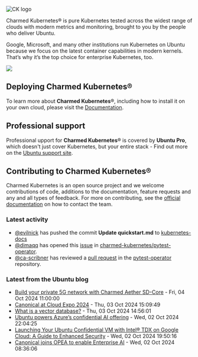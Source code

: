 ![CK logo](https://assets.ubuntu.com/v1/451d4cf4-Charmed+Kubernetes_RGB_onWhite_2022.svg)

Charmed Kubernetes® is pure Kubernetes tested across the widest range of clouds with modern metrics and monitoring, brought to you by the people who deliver Ubuntu.

Google, Microsoft, and many other institutions run Kubernetes on Ubuntu because we focus on the latest container capabilities in modern kernels. That’s why it’s the top choice for enterprise Kubernetes, too.

![](https://assets.ubuntu.com/v1/843c77b6-juju-at-a-glace.svg)

## Deploying Charmed Kubernetes®

To learn more about **Charmed Kubernetes**®, including how to install it on your own cloud, please visit the [Documentation][docs].

## Professional support

Professional upport for **Charmed Kubernetes**® is covered by **Ubuntu Pro**, which doesn't just cover Kubernetes, but your entire stack - Find out more on the [Ubuntu support site](https://ubuntu.com/support).

## Contributing to Charmed Kubernetes®

Charmed Kubernetes is an open source project and we welcome contributions of code, additions to the documentation, feature requests and any and all types of feedback. For more on contributing, see the [official documentation][get-in-touch] on how to contact the team.

<!-- LINKS -->
[docs]: https://ubuntu.com/kubernetes/docs
[get-in-touch]: https://ubuntu.com/kubernetes/docs/get-in-touch

### Latest activity

<!-- activity starts -->
 - [@evilnick](https://github.com/evilnick) has pushed the commit **Update quickstart.md** to [kubernetes-docs](https://github.com/charmed-kubernetes/kubernetes-docs)
 - [@dimaqq](https://github.com/dimaqq) has opened this [issue](https://github.com/charmed-kubernetes/pytest-operator/issues/143) in [charmed-kubernetes/pytest-operator](https://api.github.com/repos/charmed-kubernetes/pytest-operator).
 - [@ca-scribner](https://github.com/ca-scribner) has reviewed a [pull request](https://github.com/charmed-kubernetes/pytest-operator/pull/142) in the [pytest-operator](https://github.com/charmed-kubernetes/pytest-operator) repository.
<!-- activity ends -->

<!-- roadmap starts -->

<!-- roadmap ends -->

### Latest from the Ubuntu blog

<!-- blog starts -->
* [Build your private 5G network with Charmed Aether SD-Core](https://ubuntu.com//blog/telco-build-your-private-5g-network-with-charmed-aether-sd-core) - Fri, 04 Oct 2024 11:00:00 
* [Canonical at Cloud Expo 2024](https://ubuntu.com//blog/canonical-at-cloud-expo-2024) - Thu, 03 Oct 2024 15:09:49 
* [What is a vector database?](https://ubuntu.com//blog/what-is-a-vector-database) - Thu, 03 Oct 2024 14:56:01 
* [Ubuntu powers Azure&#8217;s confidential AI offering](https://ubuntu.com//blog/confidential-ai-azure-ubuntu) - Wed, 02 Oct 2024 22:04:25 
* [Launching Your Ubuntu Confidential VM with Intel® TDX on Google Cloud: A Guide to Enhanced Security](https://ubuntu.com//blog/launching-your-ubuntu-confidential-vm-with-intel-tdx-on-google-cloud-a-guide-to-enhanced-security) - Wed, 02 Oct 2024 19:50:16 
* [Canonical joins OPEA to enable Enterprise AI](https://ubuntu.com//blog/canonical-joins-opea-enterprise-ai) - Wed, 02 Oct 2024 08:36:06 
<!-- blog ends -->
